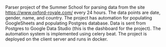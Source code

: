 Parser project of the Summer School for parsing data from the site
https://www.oxford-royale.com/ every 24 hours.
The data points are date, gender, name, and country.
The project has automation for populating GoogleSheets and populating Postgres database. Data is sent from Postgres to Google Data Studio (this is the dashboard for the project).
The automation system is implemented using celery beat.
The project is deployed on the client server and runs in docker.